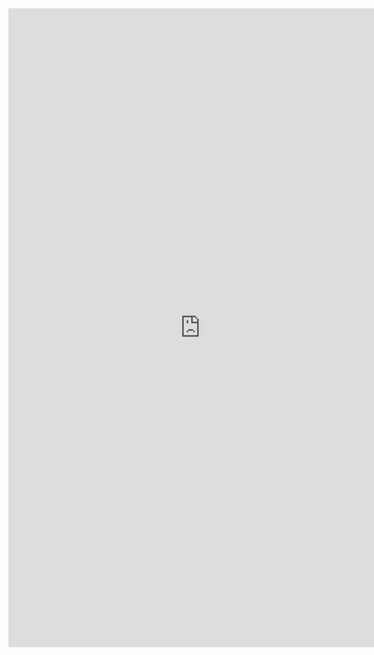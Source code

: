 <iframe src="https://docs.google.com/forms/d/e/1FAIpQLScPh18Kt7lxYovOJ2hVnQpQJSyCswYtvVrq5bfT-FLJtCuy-A/viewform?embedded=true" width="768" height="1280" frameborder="0" marginheight="0" marginwidth="0">Loading...</iframe>
